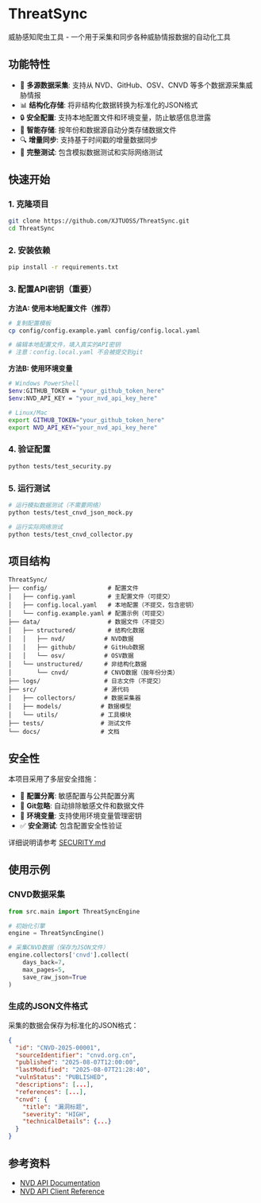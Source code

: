 # ThreatSync

威胁感知爬虫工具 - 一个用于采集和同步各种威胁情报数据的自动化工具

## 功能特性

- 🔄 **多源数据采集**: 支持从 NVD、GitHub、OSV、CNVD 等多个数据源采集威胁情报
- 📊 **结构化存储**: 将非结构化数据转换为标准化的JSON格式
- 🔒 **安全配置**: 支持本地配置文件和环境变量，防止敏感信息泄露
- 📁 **智能存储**: 按年份和数据源自动分类存储数据文件
- 🔍 **增量同步**: 支持基于时间戳的增量数据同步
- 🧪 **完整测试**: 包含模拟数据测试和实际网络测试

## 快速开始

### 1. 克隆项目

```bash
git clone https://github.com/XJTUOSS/ThreatSync.git
cd ThreatSync
```

### 2. 安装依赖

```bash
pip install -r requirements.txt
```

### 3. 配置API密钥（重要）

**方法A: 使用本地配置文件（推荐）**

```bash
# 复制配置模板
cp config/config.example.yaml config/config.local.yaml

# 编辑本地配置文件，填入真实的API密钥
# 注意：config.local.yaml 不会被提交到git
```

**方法B: 使用环境变量**

```bash
# Windows PowerShell
$env:GITHUB_TOKEN = "your_github_token_here"
$env:NVD_API_KEY = "your_nvd_api_key_here"

# Linux/Mac
export GITHUB_TOKEN="your_github_token_here"
export NVD_API_KEY="your_nvd_api_key_here"
```

### 4. 验证配置

```bash
python tests/test_security.py
```

### 5. 运行测试

```bash
# 运行模拟数据测试（不需要网络）
python tests/test_cnvd_json_mock.py

# 运行实际网络测试
python tests/test_cnvd_collector.py
```

## 项目结构

```
ThreatSync/
├── config/                 # 配置文件
│   ├── config.yaml         # 主配置文件（可提交）
│   ├── config.local.yaml   # 本地配置（不提交，包含密钥）
│   └── config.example.yaml # 配置示例（可提交）
├── data/                   # 数据文件（不提交）
│   ├── structured/         # 结构化数据
│   │   ├── nvd/           # NVD数据
│   │   ├── github/        # GitHub数据
│   │   └── osv/           # OSV数据
│   └── unstructured/      # 非结构化数据
│       └── cnvd/          # CNVD数据（按年份分类）
├── logs/                  # 日志文件（不提交）
├── src/                   # 源代码
│   ├── collectors/        # 数据采集器
│   ├── models/           # 数据模型
│   └── utils/            # 工具模块
├── tests/                # 测试文件
└── docs/                 # 文档
```

## 安全性

本项目采用了多层安全措施：

- 🔐 **配置分离**: 敏感配置与公共配置分离
- 🚫 **Git忽略**: 自动排除敏感文件和数据文件
- 🔑 **环境变量**: 支持使用环境变量管理密钥
- ✅ **安全测试**: 包含配置安全性验证

详细说明请参考 [SECURITY.md](SECURITY.md)

## 使用示例

### CNVD数据采集

```python
from src.main import ThreatSyncEngine

# 初始化引擎
engine = ThreatSyncEngine()

# 采集CNVD数据（保存为JSON文件）
engine.collectors['cnvd'].collect(
    days_back=7, 
    max_pages=5, 
    save_raw_json=True
)
```

### 生成的JSON文件格式

采集的数据会保存为标准化的JSON格式：

```json
{
  "id": "CNVD-2025-00001",
  "sourceIdentifier": "cnvd.org.cn",
  "published": "2025-08-07T12:00:00",
  "lastModified": "2025-08-07T21:28:40",
  "vulnStatus": "PUBLISHED",
  "descriptions": [...],
  "references": [...],
  "cnvd": {
    "title": "漏洞标题",
    "severity": "HIGH",
    "technicalDetails": {...}
  }
}
```

## 参考资料

- [NVD API Documentation](https://nvd.nist.gov/developers/start-here)
- [NVD API Client Reference](https://github.com/eslerm/nvd-api-client.git)